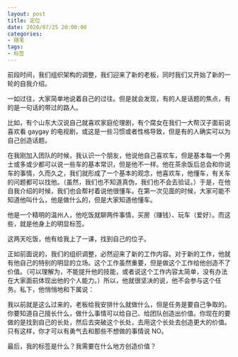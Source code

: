 ```yaml
---
layout: post
title: 定位
date: 2020/07/25 20:00:00
categories:
- 随笔
tags:
- 标签
---
```


前段时间，我们组织架构的调整，我们迎来了新的老板，同时我们又开始了新的一轮的自我介绍。

一如过往，大家简单地说着自己的过往。但是就会发现，有的人是话题的焦点，有的是一句话的带过的路人。

比如，有个山东大汉说自己就喜欢家庭伦理剧，有个腐女在我们一大帮汉子面前说喜欢看 gaygay 的电视剧，或这是一些习惯或者性格导致，但是有的人确实可以为自己创造话题。

在我刚加入团队的时候，我认识一个朋友，他说他自己喜欢车，但是基本每一个男士或多或少都可以说一些车的基本常识，但是他不一样。他在茶余饭后总会和你说车的事情，久而久之，我们就形成了一个基本的观念，他喜欢车，他懂车，有关车的问题都可以找他。（虽然，我们也不知道真伪，我们也不会去验证。）于是，在他自我介绍的时候，我们也会帮衬着说他很懂车。在第一次见面的时候，大家可能不知道他叫什么，他是做什么的，但是大家知道他懂车。

他是一个精明的温州人，他吃饭就聊两件事情，买房（赚钱）、玩车（爱好）。而这些，就是他身上的明显标签。

这两天吃饭，他有给我上了一课，找到自己的位子。

正如前面说的，我们的组织调整，必然迎来了新的工作内容。对于新的工作，他就有他自己的特别的明显的立场。这个工作虽然重要，但是做这个工作给他创造不了价值。（可以理解为，不能提升他的技能，或者说这个工作内容太简单，没有办法在大家面前体现出他的个人能力。）所以，他就很坚决的说，他不会参与这个任务。私下，他悄悄地和下属说：

我以前就是这么过来的，老板给我安排什么就做什么，但是任务是要自己争取的。你要知道自己擅长什么，做什么事情可以给自己、给团队创造出价值。你现在的要做的是找到自己的长处，然后去突破这个长处，去用这个长处去创造更大的价值。只有这样，你才可以有勇气去和那些不想做的事情说 NO。

最后，我的标签是什么？我需要在什么地方创造价值？